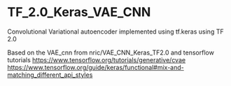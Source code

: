 # TF_2.0_Keras_VAE_CNN
Convolutional Variational autoencoder implemented using tf.keras using TF 2.0

Based on the VAE_cnn from nric/VAE_CNN_Keras_TF2.0 and tensorflow tutorials https://www.tensorflow.org/tutorials/generative/cvae
https://www.tensorflow.org/guide/keras/functional#mix-and-matching_different_api_styles

